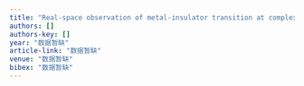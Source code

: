 ```yaml
---
title: "Real-space observation of metal-insulator transition at complex oxide heterointerface with cross-sectional STM"
authors: []
authors-key: []
year: "数据暂缺"
article-link: "数据暂缺"
venue: "数据暂缺"
bibex: "数据暂缺"
---
```

